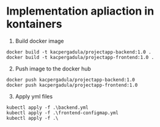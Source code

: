 # Implementation apliaction in kontainers

1) Build docker image
```
docker build -t kacpergadula/projectapp-backend:1.0 .
docker build -t kacpergadula/projectapp-frontend:1.0 .
```
2) Push image to the docker hub
```
docker push kacpergadula/projectapp-backend:1.0
docker push kacpergadula/projectapp-frontend:1.0
```
3) Apply yml files
```
kubectl apply -f .\backend.yml
kubectl apply -f .\frontend-configmap.yml
kubectl apply -f .\
```